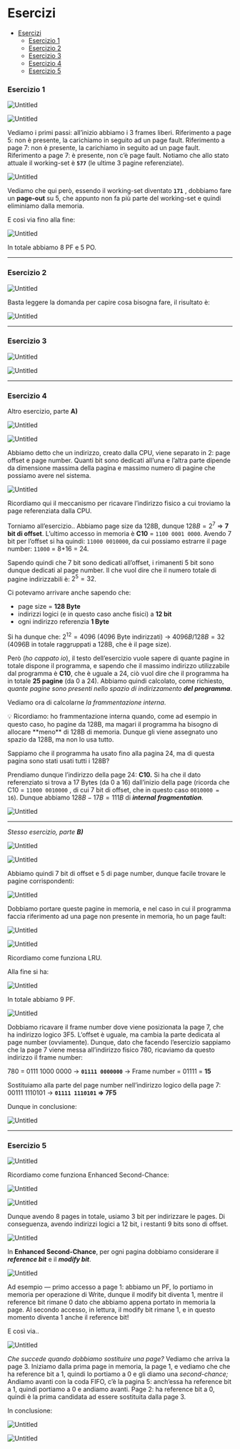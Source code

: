 # Esercizi

- [Esercizi](#esercizi)
    - [Esercizio 1](#esercizio-1)
    - [Esercizio 2](#esercizio-2)
    - [Esercizio 3](#esercizio-3)
    - [Esercizio 4](#esercizio-4)
    - [Esercizio 5](#esercizio-5)


### Esercizio 1

![Untitled](../imgs/Esercizi2-Untitled.png)

![Untitled](../imgs/Esercizi2-Untitled%201.png)

Vediamo i primi passi: all’inizio abbiamo i 3 frames liberi. 
Riferimento a page 5: non è presente, la carichiamo in seguito ad un page fault.
Riferimento a page 7: non è presente, la carichiamo in seguito ad un page fault.
Riferimento a page 7: è presente, non c’è page fault.
Notiamo che allo stato attuale il working-set è **`577`**  (le ultime 3 pagine referenziate).

![Untitled](../imgs/Esercizi2-Untitled%202.png)

Vediamo che qui però, essendo il working-set diventato **`171`** , dobbiamo fare un **page-out** su 5, che appunto non fa più parte del working-set e quindi eliminiamo dalla memoria.

E così via fino alla fine:

![Untitled](../imgs/Esercizi2-Untitled%203.png)

In totale abbiamo 8 PF e 5 PO.

---

### Esercizio 2

![Untitled](../imgs/Esercizi2-Untitled%204.png)

Basta leggere la domanda per capire cosa bisogna fare, il risultato è:

![Untitled](../imgs/Esercizi2-Untitled%205.png)

---

### Esercizio 3

![Untitled](../imgs/Esercizi2-Untitled%206.png)

![Untitled](../imgs/Esercizi2-Untitled%207.png)

---

### Esercizio 4

Altro esercizio, parte **A)**

![Untitled](../imgs/Esercizi2-Untitled%208.png)

![Untitled](../imgs/Esercizi2-Untitled%209.png)

Abbiamo detto che un indirizzo, creato dalla CPU, viene separato in 2: page offset e page number.
Quanti bit sono dedicati all’una e l’altra parte dipende da dimensione massima della pagina e massimo numero di pagine che possiamo avere nel sistema.

![Untitled](../imgs/Esercizi2-Untitled%2010.png)

Ricordiamo qui il meccanismo per ricavare l’indirizzo fisico a cui troviamo la page referenziata dalla CPU.

Torniamo all’esercizio..
Abbiamo page size da 128B, dunque $128B = 2^7$ ⇒ **7 bit di offset**.
L’ultimo accesso in memoria è **C10** = `1100 0001 0000`.
Avendo 7 bit per l’offset si ha quindi: `11000 0010000`, da cui possiamo estrarre il page number: `11000` = 8+16 = 24.

Sapendo quindi che 7 bit sono dedicati all’offset, i rimanenti 5 bit sono dunque dedicati al page number. Il che vuol dire che il numero totale di pagine indirizzabili è: $2^5 = 32$. 

Ci potevamo arrivare anche sapendo che:

- page size = **128 Byte**
- indirizzi logici (e in questo caso anche fisici) a **12 bit**
- ogni indirizzo referenzia **1 Byte**

Si ha dunque che: $2^{12} = 4096$ (4096 Byte indirizzati) → $4096B/128B = 32$ (4096B in totale raggruppati a 128B, che è il page size).

Però (*ho cappato io*), il testo dell’esercizio vuole sapere di quante pagine in totale dispone il programma, e sapendo che il massimo indirizzo utilizzabile dal programma è **C10**, che è uguale a 24, ciò vuol dire che il programma ha in totale **25 pagine** (da 0 a 24).
Abbiamo quindi calcolato, come richiesto, *quante pagine sono presenti nello spazio di indirizzamento **del programma***.

Vediamo ora di calcolarne *la frammentazione interna*.

<aside>
💡 Ricordiamo: ho frammentazione interna quando, come ad esempio in questo caso, ho pagine da 128B, ma magari il programma ha bisogno di allocare **meno** di 128B di memoria. Dunque gli viene assegnato uno spazio da 128B, ma non lo usa tutto.

</aside>

Sappiamo che il programma ha usato fino alla pagina 24, ma di questa pagina sono stati usati tutti i 128B?

Prendiamo dunque l’indirizzo della page 24: **C10.**
Si ha che il dato referenziato si trova a 17 Bytes (da 0 a 16) dall’inizio della page (ricorda che C10 = `11000 0010000` , di cui 7 bit di offset, che in questo caso `0010000 = 16`).
Dunque abbiamo $128B - 17B = 111B$ di ***internal fragmentation***.

![Untitled](../imgs/Esercizi2-Untitled%2011.png)

---

*Stesso esercizio, parte **B)***

![Untitled](../imgs/Esercizi2-Untitled%2012.png)

![Untitled](../imgs/Esercizi2-Untitled%2013.png)

Abbiamo quindi 7 bit di offset e 5 di page number, dunque facile trovare le pagine corrispondenti:

![Untitled](../imgs/Esercizi2-Untitled%2014.png)

Dobbiamo portare queste pagine in memoria, e nel caso in cui il programma faccia riferimento ad una page non presente in memoria, ho un page fault:

![Untitled](../imgs/Esercizi2-Untitled%2015.png)

![Untitled](../imgs/Esercizi2-Untitled%2016.png)

Ricordiamo come funziona LRU.

Alla fine si ha:

![Untitled](../imgs/Esercizi2-Untitled%2017.png)

In totale abbiamo 9 PF.

![Untitled](../imgs/Esercizi2-Untitled%2018.png)

Dobbiamo ricavare il frame number dove viene posizionata la page 7, che ha indirizzo logico 3F5.
L’offset è uguale, ma cambia la parte dedicata al page number (ovviamente).
Dunque, dato che facendo l’esercizio sappiamo che la page 7 viene messa all’indirizzo fisico 780, ricaviamo da questo indirizzo il frame number:

780 = 0111 1000 0000 → **`01111 0000000`** → Frame number = 01111 = **15**

Sostituiamo alla parte del page number nell’indirizzo logico della page 7: 00111 1110101 → **`01111 1110101` ⇒ 7F5**

Dunque in conclusione:

![Untitled](../imgs/Esercizi2-Untitled%2019.png)

---

### Esercizio 5

![Untitled](../imgs/Esercizi2-Untitled%2020.png)

Ricordiamo come funziona Enhanced Second-Chance:

![Untitled](../imgs/Esercizi2-Untitled%2021.png)

![Untitled](../imgs/Esercizi2-Untitled%2022.png)

Dunque avendo 8 pages in totale, usiamo 3 bit per indirizzare le pages.
Di conseguenza, avendo indirizzi logici a 12 bit, i restanti 9 bits sono di offset.

![Untitled](../imgs/Esercizi2-Untitled%2023.png)

In **Enhanced Second-Chance**, per ogni pagina dobbiamo considerare il ***reference bit*** e il ***modify bit***.

![Untitled](../imgs/Esercizi2-Untitled%2024.png)

Ad esempio — primo accesso a page 1: abbiamo un PF, lo portiamo in memoria per operazione di Write, dunque il modify bit diventa 1, mentre il reference bit rimane 0 dato che abbiamo appena portato in memoria la page.
Al secondo accesso, in lettura, il modify bit rimane 1, e in questo momento diventa 1 anche il reference bit!

E così via..

![Untitled](../imgs/Esercizi2-Untitled%2025.png)

*Che succede quando dobbiamo sostituire una page?*
Vediamo che arriva la page 3.
Iniziamo dalla prima page in memoria, la page 1, e vediamo che che ha reference bit a 1, quindi lo portiamo a 0 e gli diamo una *second-chance;*
Andiamo avanti con la coda FIFO, c’è la pagina 5: anch’essa ha reference bit a 1, quindi portiamo a 0 e andiamo avanti.
Page 2: ha reference bit a 0, quindi è la prima candidata ad essere sostituita dalla page 3.

In conclusione:

![Untitled](../imgs/Esercizi2-Untitled%2026.png)

![Untitled](../imgs/Esercizi2-Untitled%2027.png)
